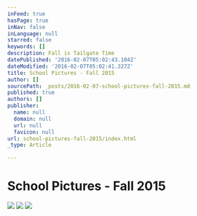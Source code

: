 ```yaml
---
inFeed: true
hasPage: true
inNav: false
inLanguage: null
starred: false
keywords: []
description: Fall is Tailgate Time
datePublished: '2016-02-07T05:02:43.104Z'
dateModified: '2016-02-07T05:02:41.327Z'
title: School Pictures - Fall 2015
author: []
sourcePath: _posts/2016-02-07-school-pictures-fall-2015.md
published: true
authors: []
publisher:
  name: null
  domain: null
  url: null
  favicon: null
url: school-pictures-fall-2015/index.html
_type: Article

---
```

# School Pictures - Fall 2015
![](https://s3-us-west-2.amazonaws.com/the-grid-img/p/2b1722b6a9d42813845cbd7618dc7e24c044c1ae.jpg)
![](https://s3-us-west-2.amazonaws.com/the-grid-img/p/41e23b0dae27bb7cb0f3f05a2eb38f3de984e1b8.jpg)
![](https://s3-us-west-2.amazonaws.com/the-grid-img/p/8218b7a42e90300d4c299787c7dcada43e58dab4.jpg)
